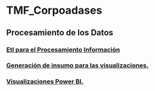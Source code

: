 # TMF_Corpoadases
<h2><b>Procesamiento de los Datos</b></h2>
<h3><p><a href="https://github.com/dcelisPineda/TMF_Corpoadases/blob/main/README_dwh.md"><b>Etl para el Procesamiento Información</b></a></p></h3>
<h3><p><a href="https://github.com/dcelisPineda/TMF_Corpoadases/blob/main/README_modelos.md"><b>Generación de insumo para las visualizaciones.</b></a></p></h3>
<h3><p><a href="https://github.com/dcelisPineda/TMF_Corpoadases/blob/main/README_modelos.md"><b>Visualizaciones Power BI.</b></a></p></h3>

